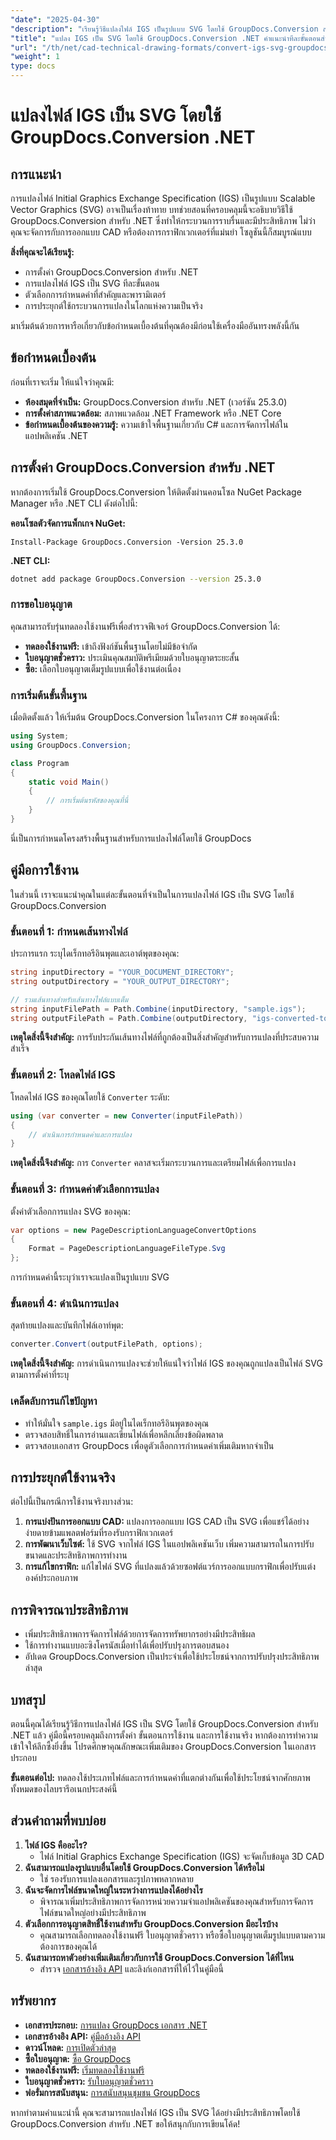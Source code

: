 ```yaml
---
"date": "2025-04-30"
"description": "เรียนรู้วิธีแปลงไฟล์ IGS เป็นรูปแบบ SVG โดยใช้ GroupDocs.Conversion สำหรับ .NET ด้วยคู่มือโดยละเอียดนี้ ซึ่งครอบคลุมการตั้งค่า ขั้นตอนการแปลง และการใช้งานจริง"
"title": "แปลง IGS เป็น SVG โดยใช้ GroupDocs.Conversion .NET คำแนะนำทีละขั้นตอนสำหรับมืออาชีพด้าน CAD"
"url": "/th/net/cad-technical-drawing-formats/convert-igs-svg-groupdocs-conversion-net/"
"weight": 1
type: docs
---
```

# แปลงไฟล์ IGS เป็น SVG โดยใช้ GroupDocs.Conversion .NET

## การแนะนำ

การแปลงไฟล์ Initial Graphics Exchange Specification (IGS) เป็นรูปแบบ Scalable Vector Graphics (SVG) อาจเป็นเรื่องท้าทาย บทช่วยสอนที่ครอบคลุมนี้จะอธิบายวิธีใช้ GroupDocs.Conversion สำหรับ .NET ซึ่งทำให้กระบวนการราบรื่นและมีประสิทธิภาพ ไม่ว่าคุณจะจัดการกับการออกแบบ CAD หรือต้องการกราฟิกเวกเตอร์ที่แม่นยำ โซลูชันนี้ก็สมบูรณ์แบบ

**สิ่งที่คุณจะได้เรียนรู้:**
- การตั้งค่า GroupDocs.Conversion สำหรับ .NET
- การแปลงไฟล์ IGS เป็น SVG ทีละขั้นตอน
- ตัวเลือกการกำหนดค่าที่สำคัญและพารามิเตอร์
- การประยุกต์ใช้กระบวนการแปลงในโลกแห่งความเป็นจริง

มาเริ่มต้นด้วยการหารือเกี่ยวกับข้อกำหนดเบื้องต้นที่คุณต้องมีก่อนใช้เครื่องมืออันทรงพลังนี้กัน

## ข้อกำหนดเบื้องต้น

ก่อนที่เราจะเริ่ม ให้แน่ใจว่าคุณมี:
- **ห้องสมุดที่จำเป็น:** GroupDocs.Conversion สำหรับ .NET (เวอร์ชัน 25.3.0)
- **การตั้งค่าสภาพแวดล้อม:** สภาพแวดล้อม .NET Framework หรือ .NET Core
- **ข้อกำหนดเบื้องต้นของความรู้:** ความเข้าใจพื้นฐานเกี่ยวกับ C# และการจัดการไฟล์ในแอปพลิเคชัน .NET

## การตั้งค่า GroupDocs.Conversion สำหรับ .NET

หากต้องการเริ่มใช้ GroupDocs.Conversion ให้ติดตั้งผ่านคอนโซล NuGet Package Manager หรือ .NET CLI ดังต่อไปนี้:

**คอนโซลตัวจัดการแพ็กเกจ NuGet:**
```shell
Install-Package GroupDocs.Conversion -Version 25.3.0
```

**.NET CLI:**
```bash
dotnet add package GroupDocs.Conversion --version 25.3.0
```

### การขอใบอนุญาต

คุณสามารถรับรุ่นทดลองใช้งานฟรีเพื่อสำรวจฟีเจอร์ GroupDocs.Conversion ได้:
- **ทดลองใช้งานฟรี:** เข้าถึงฟังก์ชันพื้นฐานโดยไม่มีข้อจำกัด
- **ใบอนุญาตชั่วคราว:** ประเมินคุณสมบัติพรีเมียมด้วยใบอนุญาตระยะสั้น
- **ซื้อ:** เลือกใบอนุญาตเต็มรูปแบบเพื่อใช้งานต่อเนื่อง

### การเริ่มต้นขั้นพื้นฐาน

เมื่อติดตั้งแล้ว ให้เริ่มต้น GroupDocs.Conversion ในโครงการ C# ของคุณดังนี้:

```csharp
using System;
using GroupDocs.Conversion;

class Program
{
    static void Main()
    {
        // การเริ่มต้นรหัสของคุณที่นี่
    }
}
```

นี่เป็นการกำหนดโครงสร้างพื้นฐานสำหรับการแปลงไฟล์โดยใช้ GroupDocs

## คู่มือการใช้งาน

ในส่วนนี้ เราจะแนะนำคุณในแต่ละขั้นตอนที่จำเป็นในการแปลงไฟล์ IGS เป็น SVG โดยใช้ GroupDocs.Conversion 

### ขั้นตอนที่ 1: กำหนดเส้นทางไฟล์

ประการแรก ระบุไดเร็กทอรีอินพุตและเอาต์พุตของคุณ:

```csharp
string inputDirectory = "YOUR_DOCUMENT_DIRECTORY";
string outputDirectory = "YOUR_OUTPUT_DIRECTORY";

// รวมเส้นทางสำหรับเส้นทางไฟล์แบบเต็ม
string inputFilePath = Path.Combine(inputDirectory, "sample.igs");
string outputFilePath = Path.Combine(outputDirectory, "igs-converted-to.svg");
```

**เหตุใดสิ่งนี้จึงสำคัญ:** การรับประกันเส้นทางไฟล์ที่ถูกต้องเป็นสิ่งสำคัญสำหรับการแปลงที่ประสบความสำเร็จ

### ขั้นตอนที่ 2: โหลดไฟล์ IGS

โหลดไฟล์ IGS ของคุณโดยใช้ `Converter` ระดับ:

```csharp
using (var converter = new Converter(inputFilePath))
{
    // ดำเนินการกำหนดค่าและการแปลง
}
```

**เหตุใดสิ่งนี้จึงสำคัญ:** การ `Converter` คลาสจะเริ่มกระบวนการและเตรียมไฟล์เพื่อการแปลง

### ขั้นตอนที่ 3: กำหนดค่าตัวเลือกการแปลง

ตั้งค่าตัวเลือกการแปลง SVG ของคุณ:

```csharp
var options = new PageDescriptionLanguageConvertOptions
{
    Format = PageDescriptionLanguageFileType.Svg
};
```

การกำหนดค่านี้ระบุว่าเราจะแปลงเป็นรูปแบบ SVG

### ขั้นตอนที่ 4: ดำเนินการแปลง

สุดท้ายแปลงและบันทึกไฟล์เอาท์พุต:

```csharp
converter.Convert(outputFilePath, options);
```

**เหตุใดสิ่งนี้จึงสำคัญ:** การดำเนินการแปลงจะช่วยให้แน่ใจว่าไฟล์ IGS ของคุณถูกแปลงเป็นไฟล์ SVG ตามการตั้งค่าที่ระบุ

### เคล็ดลับการแก้ไขปัญหา
- ทำให้มั่นใจ `sample.igs` มีอยู่ในไดเร็กทอรีอินพุตของคุณ
- ตรวจสอบสิทธิ์ในการอ่านและเขียนไฟล์เพื่อหลีกเลี่ยงข้อผิดพลาด
- ตรวจสอบเอกสาร GroupDocs เพื่อดูตัวเลือกการกำหนดค่าเพิ่มเติมหากจำเป็น

## การประยุกต์ใช้งานจริง

ต่อไปนี้เป็นกรณีการใช้งานจริงบางส่วน:
1. **การแบ่งปันการออกแบบ CAD:** แปลงการออกแบบ IGS CAD เป็น SVG เพื่อแชร์ได้อย่างง่ายดายข้ามแพลตฟอร์มที่รองรับกราฟิกเวกเตอร์
2. **การพัฒนาเว็บไซต์:** ใช้ SVG จากไฟล์ IGS ในแอปพลิเคชันเว็บ เพิ่มความสามารถในการปรับขนาดและประสิทธิภาพการทำงาน
3. **การแก้ไขกราฟิก:** แก้ไขไฟล์ SVG ที่แปลงแล้วด้วยซอฟต์แวร์การออกแบบกราฟิกเพื่อปรับแต่งองค์ประกอบภาพ

## การพิจารณาประสิทธิภาพ
- เพิ่มประสิทธิภาพการจัดการไฟล์ด้วยการจัดการทรัพยากรอย่างมีประสิทธิผล
- ใช้การทำงานแบบอะซิงโครนัสเมื่อทำได้เพื่อปรับปรุงการตอบสนอง
- อัปเดต GroupDocs.Conversion เป็นประจำเพื่อใช้ประโยชน์จากการปรับปรุงประสิทธิภาพล่าสุด

## บทสรุป

ตอนนี้คุณได้เรียนรู้วิธีการแปลงไฟล์ IGS เป็น SVG โดยใช้ GroupDocs.Conversion สำหรับ .NET แล้ว คู่มือนี้ครอบคลุมถึงการตั้งค่า ขั้นตอนการใช้งาน และการใช้งานจริง หากต้องการทำความเข้าใจให้ลึกซึ้งยิ่งขึ้น โปรดศึกษาคุณลักษณะเพิ่มเติมของ GroupDocs.Conversion ในเอกสารประกอบ

**ขั้นตอนต่อไป:** ทดลองใช้ประเภทไฟล์และการกำหนดค่าที่แตกต่างกันเพื่อใช้ประโยชน์จากศักยภาพทั้งหมดของไลบรารีอเนกประสงค์นี้

## ส่วนคำถามที่พบบ่อย

1. **ไฟล์ IGS คืออะไร?**
   - ไฟล์ Initial Graphics Exchange Specification (IGS) จะจัดเก็บข้อมูล 3D CAD
2. **ฉันสามารถแปลงรูปแบบอื่นโดยใช้ GroupDocs.Conversion ได้หรือไม่**
   - ใช่ รองรับการแปลงเอกสารและรูปภาพหลากหลาย
3. **ฉันจะจัดการไฟล์ขนาดใหญ่ในระหว่างการแปลงได้อย่างไร**
   - พิจารณาเพิ่มประสิทธิภาพการจัดการหน่วยความจำแอปพลิเคชันของคุณสำหรับการจัดการไฟล์ขนาดใหญ่อย่างมีประสิทธิภาพ
4. **ตัวเลือกการอนุญาตสิทธิ์ใช้งานสำหรับ GroupDocs.Conversion มีอะไรบ้าง**
   - คุณสามารถเลือกทดลองใช้งานฟรี ใบอนุญาตชั่วคราว หรือซื้อใบอนุญาตเต็มรูปแบบตามความต้องการของคุณได้
5. **ฉันสามารถหาตัวอย่างเพิ่มเติมเกี่ยวกับการใช้ GroupDocs.Conversion ได้ที่ไหน**
   - สำรวจ [เอกสารอ้างอิง API](https://reference.groupdocs.com/conversion/net/) และลิงก์เอกสารที่ให้ไว้ในคู่มือนี้

## ทรัพยากร
- **เอกสารประกอบ:** [การแปลง GroupDocs เอกสาร .NET](https://docs.groupdocs.com/conversion/net/)
- **เอกสารอ้างอิง API:** [คู่มืออ้างอิง API](https://reference.groupdocs.com/conversion/net/)
- **ดาวน์โหลด:** [การเปิดตัวล่าสุด](https://releases.groupdocs.com/conversion/net/)
- **ซื้อใบอนุญาต:** [ซื้อ GroupDocs](https://purchase.groupdocs.com/buy)
- **ทดลองใช้งานฟรี:** [เริ่มทดลองใช้งานฟรี](https://releases.groupdocs.com/conversion/net/)
- **ใบอนุญาตชั่วคราว:** [รับใบอนุญาตชั่วคราว](https://purchase.groupdocs.com/temporary-license/)
- **ฟอรั่มการสนับสนุน:** [การสนับสนุนชุมชน GroupDocs](https://forum.groupdocs.com/c/conversion/10)

หากทำตามคำแนะนำนี้ คุณจะสามารถแปลงไฟล์ IGS เป็น SVG ได้อย่างมีประสิทธิภาพโดยใช้ GroupDocs.Conversion สำหรับ .NET ขอให้สนุกกับการเขียนโค้ด!